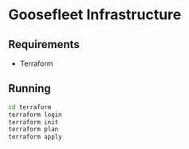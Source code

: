 # Goosefleet Infrastructure

## Requirements

- Terraform

## Running

```bash
cd terraform
terraform login
terraform init
terraform plan
terraform apply
```
